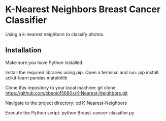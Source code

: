 # K-Nearest Neighbors Breast Cancer Classifier
Using a k-nearest neighbors to classify photos.

## Installation
Make sure you have Python installed.

Install the required libraries using pip. Open a terminal and run: pip install scikit-learn pandas matplotlib

Clone this repository to your local machine: git clone https://github.com/xbeniof5680x/K-Nearest-Neighbors.git

Navigate to the project directory: cd K-Nearest-Neighbors

Execute the Python script: python Breast-cancer-classifier.py
